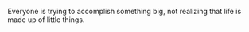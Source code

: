 Everyone is trying to accomplish something big, not realizing that life is made up of little things.
